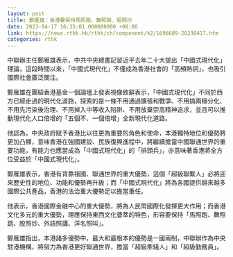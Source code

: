 ```yaml
---
layout: post
title: 鄭雁雄：香港要保持馬照跑、舞照跳、股照炒
date: 2023-04-17 16:35:01.000000000 +08:00
link: https://news.rthk.hk/rthk/ch/component/k2/1696609-20230417.htm
categories: rthk
---
```


中聯辦主任鄭雁雄表示，中共中央總書記習近平去年二十大提出「中國式現代化」理論，這段時間以來，「中國式現代化」不僅成為香港社會的「高頻熱詞」，也吸引國際社會廣泛關注。

鄭雁雄在團結香港基金一個論壇上發表視像致辭表示，「中國式現代化」不同於西方已經走過的現代化道路，探索的是一條不用通過擴張和戰爭、不用搞兩極分化、不用先污染後治理、不用掉入中等收入陷阱、不用放棄崇高精神追求，並且可以推動現代化人口倍增的「五個不、一個倍增」全新現代化道路。

他認為，中央政府賦予香港比以往更為重要的角色和使命，本港獨特地位和優勢將更加凸顯，意味香港在強國建設、民族復興進程中，將繼續擔當中國聯通世界的重要功能，有能力也應當成為「中國式現代化」的「排頭兵」，亦意味著香港將全方位受益於「中國式現代化」。

鄭雁雄表示，香港有背靠祖國、聯通世界的重大優勢，這個「超級聯繫人」必將迎來歷史性的地位、功能和優勢再升級；而「中國式現代化」將為各國提供越來越多國際公共產品，香港的法治重大優勢足以擔當重任。

他表示，香港國際金融中心的重大優勢，將為人民幣國際化發揮更大作用；而香港文化多元的重大優勢，理應保持東西文化薈萃的特色，形容要保持「馬照跑、舞照跳、股照炒、外語照講、洋名照叫」。

鄭雁雄指出，本港諸多優勢中，最大和最根本的優勢是一國兩制，中聯辦作為中央駐港機構，將努力為香港更好聯通世界，擔當「超級牽綫人」和「超級勤務員」。
